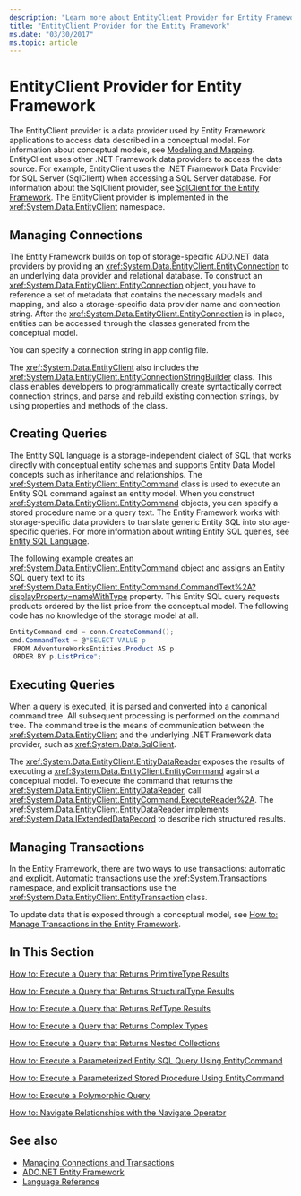 ```yaml
---
description: "Learn more about EntityClient Provider for Entity Framework, a data provider used by Entity Framework apps to access data described in a conceptual model."
title: "EntityClient Provider for the Entity Framework"
ms.date: "03/30/2017"
ms.topic: article
---
```

# EntityClient Provider for Entity Framework

The EntityClient provider is a data provider used by Entity Framework applications to access data described in a conceptual model. For information about conceptual models, see [Modeling and Mapping](modeling-and-mapping.md). EntityClient uses other .NET Framework data providers to access the data source. For example, EntityClient uses the .NET Framework Data Provider for SQL Server (SqlClient) when accessing a SQL Server database. For information about the SqlClient provider, see [SqlClient for the Entity Framework](sqlclient-for-the-entity-framework.md). The EntityClient provider is implemented in the <xref:System.Data.EntityClient> namespace.

## Managing Connections

 The Entity Framework builds on top of storage-specific ADO.NET data providers by providing an <xref:System.Data.EntityClient.EntityConnection> to an underlying data provider and relational database. To construct an <xref:System.Data.EntityClient.EntityConnection> object, you have to reference a set of metadata that contains the necessary models and mapping, and also a storage-specific data provider name and connection string. After the <xref:System.Data.EntityClient.EntityConnection> is in place, entities can be accessed through the classes generated from the conceptual model.

 You can specify a connection string in app.config file.

 The <xref:System.Data.EntityClient> also includes the <xref:System.Data.EntityClient.EntityConnectionStringBuilder> class. This class enables developers to programmatically create syntactically correct connection strings, and parse and rebuild existing connection strings, by using properties and methods of the class.

## Creating Queries

 The Entity SQL language is a storage-independent dialect of SQL that works directly with conceptual entity schemas and supports Entity Data Model concepts such as inheritance and relationships. The <xref:System.Data.EntityClient.EntityCommand> class is used to execute an Entity SQL command against an entity model. When you construct <xref:System.Data.EntityClient.EntityCommand> objects, you can specify a stored procedure name or a query text. The Entity Framework works with storage-specific data providers to translate generic Entity SQL into storage-specific queries. For more information about writing Entity SQL queries, see [Entity SQL Language](./language-reference/entity-sql-language.md).

 The following example creates an <xref:System.Data.EntityClient.EntityCommand> object and assigns an Entity SQL query text to its <xref:System.Data.EntityClient.EntityCommand.CommandText%2A?displayProperty=nameWithType> property. This Entity SQL query requests products ordered by the list price from the conceptual model. The following code has no knowledge of the storage model at all.

 ```csharp
EntityCommand cmd = conn.CreateCommand();
cmd.CommandText = @"SELECT VALUE p
  FROM AdventureWorksEntities.Product AS p
  ORDER BY p.ListPrice";
```

## Executing Queries

 When a query is executed, it is parsed and converted into a canonical command tree. All subsequent processing is performed on the command tree. The command tree is the means of communication between the <xref:System.Data.EntityClient> and the underlying .NET Framework data provider, such as <xref:System.Data.SqlClient>.

 The <xref:System.Data.EntityClient.EntityDataReader> exposes the results of executing a <xref:System.Data.EntityClient.EntityCommand> against a conceptual model. To execute the command that returns the <xref:System.Data.EntityClient.EntityDataReader>, call <xref:System.Data.EntityClient.EntityCommand.ExecuteReader%2A>. The <xref:System.Data.EntityClient.EntityDataReader> implements <xref:System.Data.IExtendedDataRecord> to describe rich structured results.

## Managing Transactions

 In the Entity Framework, there are two ways to use transactions: automatic and explicit. Automatic transactions use the <xref:System.Transactions> namespace, and explicit transactions use the <xref:System.Data.EntityClient.EntityTransaction> class.

 To update data that is exposed through a conceptual model, see [How to: Manage Transactions in the Entity Framework](/previous-versions/dotnet/netframework-4.0/bb738523(v=vs.100)).

## In This Section

 [How to: Execute a Query that Returns PrimitiveType Results](how-to-execute-a-query-that-returns-primitivetype-results.md)

 [How to: Execute a Query that Returns StructuralType Results](how-to-execute-a-query-that-returns-structuraltype-results.md)

 [How to: Execute a Query that Returns RefType Results](how-to-execute-a-query-that-returns-reftype-results.md)

 [How to: Execute a Query that Returns Complex Types](how-to-execute-a-query-that-returns-complex-types.md)

 [How to: Execute a Query that Returns Nested Collections](how-to-execute-a-query-that-returns-nested-collections.md)

 [How to: Execute a Parameterized Entity SQL Query Using EntityCommand](how-to-execute-a-parameterized-entity-sql-query-using-entitycommand.md)

 [How to: Execute a Parameterized Stored Procedure Using EntityCommand](how-to-execute-a-parameterized-stored-procedure-using-entitycommand.md)

 [How to: Execute a Polymorphic Query](how-to-execute-a-polymorphic-query.md)

 [How to: Navigate Relationships with the Navigate Operator](how-to-navigate-relationships-with-the-navigate-operator.md)

## See also

- [Managing Connections and Transactions](/previous-versions/dotnet/netframework-4.0/bb896325(v=vs.100))
- [ADO.NET Entity Framework](index.md)
- [Language Reference](./language-reference/index.md)
